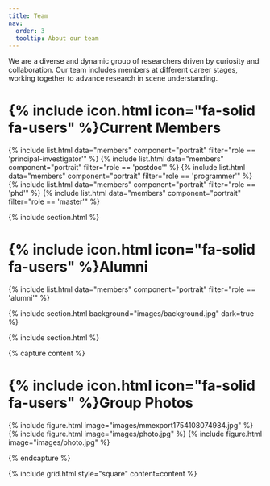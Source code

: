 ```yaml
---
title: Team
nav:
  order: 3
  tooltip: About our team
---
```


We are a diverse and dynamic group of researchers driven by curiosity and collaboration. Our team includes members at different career stages, working together to advance research in scene understanding.

# {% include icon.html icon="fa-solid fa-users" %}Current Members

{% include list.html data="members" component="portrait" filter="role == 'principal-investigator'" %}
{% include list.html data="members" component="portrait" filter="role == 'postdoc'" %}
{% include list.html data="members" component="portrait" filter="role == 'programmer'" %}
{% include list.html data="members" component="portrait" filter="role == 'phd'" %}
{% include list.html data="members" component="portrait" filter="role == 'master'" %}

{% include section.html %}

# {% include icon.html icon="fa-solid fa-users" %}Alumni

{% include list.html data="members" component="portrait" filter="role == 'alumni'" %}

{% include section.html background="images/background.jpg" dark=true %}

{% include section.html %}

{% capture content %}

# {% include icon.html icon="fa-solid fa-users" %}Group Photos

{% include figure.html image="images/mmexport1754108074984.jpg" %}
{% include figure.html image="images/photo.jpg" %}
{% include figure.html image="images/photo.jpg" %}

{% endcapture %}

{% include grid.html style="square" content=content %}
